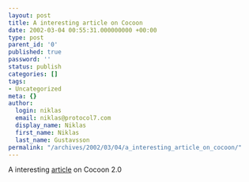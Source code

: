 ```yaml
---
layout: post
title: A interesting article on Cocoon
date: 2002-03-04 00:55:31.000000000 +00:00
type: post
parent_id: '0'
published: true
password: ''
status: publish
categories: []
tags:
- Uncategorized
meta: {}
author:
  login: niklas
  email: niklas@protocol7.com
  display_name: Niklas
  first_name: Niklas
  last_name: Gustavsson
permalink: "/archives/2002/03/04/a_interesting_article_on_cocoon/"
---
```

A interesting [article](http://www.xml.com/pub/a/2002/02/13/cocoon2.html) on Cocoon 2.0

